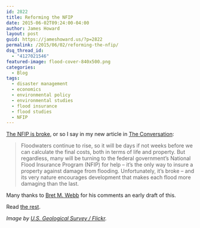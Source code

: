 ```yaml
---
id: 2822
title: Reforming the NFIP
date: 2015-06-02T09:24:00-04:00
author: James Howard
layout: post
guid: https://jameshoward.us/?p=2822
permalink: /2015/06/02/reforming-the-nfip/
dsq_thread_id:
  - "4127021546"
featured-image: flood-cover-840x500.png
categories:
  - Blog
tags:
  - disaster management
  - economics
  - environmental policy
  - environmental studies
  - flood insurance
  - flood studies
  - NFIP
---
```

<a href="https://theconversation.com/texas-floods-highlight-need-to-reform-key-insurance-program-42235">The NFIP is broke</a>, or so I say in my new article in <a href="https://theconversation.com/us">The Conversation</a>:

<blockquote>
Floodwaters continue to rise, so it will be days if not weeks before we can calculate the final costs, both in terms of life and property. But regardless, many will be turning to the federal government’s National Flood Insurance Program (NFIP) for help – it’s the only way to insure a property against damage from flooding. Unfortunately, it’s broke – and its very nature encourages development that makes each flood more damaging than the last.
</blockquote>

Many thanks to [Bret M. Webb](http://bretmwebb.com/) for his comments an early draft of this.

Read <a href="https://theconversation.com/texas-floods-highlight-need-to-reform-key-insurance-program-42235">the rest</a>.

_Image by [U.S. Geological Survey / Flickr](https://www.flickr.com/photos/usgeologicalsurvey/2593495681)._
